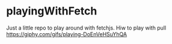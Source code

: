 # playingWithFetch
Just a little repo to play around with fetchjs. 
Hiw to play with pull
https://giphy.com/gifs/playing-DoEnVeHSuYhQA
